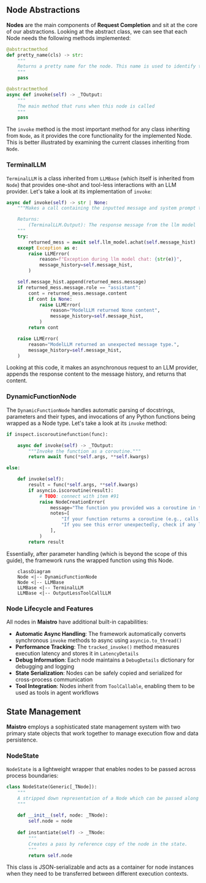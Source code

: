 ## Node Abstractions

**Nodes** are the main components of **Request Completion** and sit at the core of our abstractions. Looking at the abstract class, we can see that each Node needs the following methods implemented:

```python
@abstractmethod
def pretty_name(cls) -> str:
    """
    Returns a pretty name for the node. This name is used to identify the node type of the system.
    """
    pass

@abstractmethod
async def invoke(self) -> _TOutput:
    """
    The main method that runs when this node is called
    """
    pass
```

The `invoke` method is the most important method for any class inheriting from `Node`, as it provides the core functionality for the implemented Node. This is better illustrated by examining the current classes inheriting from `Node`.

### TerminalLLM

`TerminalLLM` is a class inherited from `LLMBase` (which itself is inherited from `Node`) that provides one-shot and tool-less interactions with an LLM provider. Let's take a look at its implementation of `invoke`:
```python
async def invoke(self) -> str | None:
    """Makes a call containing the inputted message and system prompt to the llm model and returns the response

    Returns:
        (TerminalLLM.Output): The response message from the llm model
    """
    try:
        returned_mess = await self.llm_model.achat(self.message_hist)
    except Exception as e:
        raise LLMError(
            reason=f"Exception during llm model chat: {str(e)}",
            message_history=self.message_hist,
        )

    self.message_hist.append(returned_mess.message)
    if returned_mess.message.role == "assistant":
        cont = returned_mess.message.content
        if cont is None:
            raise LLMError(
                reason="ModelLLM returned None content",
                message_history=self.message_hist,
            )
        return cont

    raise LLMError(
        reason="ModelLLM returned an unexpected message type.",
        message_history=self.message_hist,
    )

```

Looking at this code, it makes an asynchronous request to an LLM provider, appends the response content to the message history, and returns that content.

### DynamicFunctionNode

The `DynamicFunctionNode` handles automatic parsing of docstrings, parameters and their types, and invocations of any Python functions being wrapped as a Node type. Let's take a look at its `invoke` method:
```python
if inspect.iscoroutinefunction(func):

    async def invoke(self) -> _TOutput:
        """Invoke the function as a coroutine."""
        return await func(*self.args, **self.kwargs)

else:

    def invoke(self):
        result = func(*self.args, **self.kwargs)
        if asyncio.iscoroutine(result):
            # TODO: connect with item #91
            raise NodeCreationError(
                message="The function you provided was a coroutine in the clothing of a sync context. Please label it as an async function.",
                notes=[
                    "If your function returns a coroutine (e.g., calls async functions inside), refactor it to be async.",
                    "If you see this error unexpectedly, check if any library function you call is async.",
                ],
            )
        return result
```

Essentially, after parameter handling (which is beyond the scope of this guide), the framework runs the wrapped function using this Node.

```mermaid
    classDiagram
    Node <|-- DynamicFunctionNode
    Node <|-- LLMBase
    LLMBase <|-- TerminalLLM
    LLMBase <|-- OutputLessToolCallLLM
```


### Node Lifecycle and Features

All nodes in **Maistro** have additional built-in capabilities:

- **Automatic Async Handling**: The framework automatically converts synchronous `invoke` methods to async using `asyncio.to_thread()`
- **Performance Tracking**: The `tracked_invoke()` method measures execution latency and stores it in `LatencyDetails`
- **Debug Information**: Each node maintains a `DebugDetails` dictionary for debugging and logging
- **State Serialization**: Nodes can be safely copied and serialized for cross-process communication
- **Tool Integration**: Nodes inherit from `ToolCallable`, enabling them to be used as tools in agent workflows

## State Management

**Maistro** employs a sophisticated state management system with two primary state objects that work together to manage execution flow and data persistence.

### NodeState

`NodeState` is a lightweight wrapper that enables nodes to be passed across process boundaries:

```python
class NodeState(Generic[_TNode]):
    """
    A stripped down representation of a Node which can be passed along the process barrier.
    """
    
    def __init__(self, node: _TNode):
        self.node = node
    
    def instantiate(self) -> _TNode:
        """
        Creates a pass by reference copy of the node in the state.
        """
        return self.node
```

This class is JSON-serializable and acts as a container for node instances when they need to be transferred between different execution contexts.
